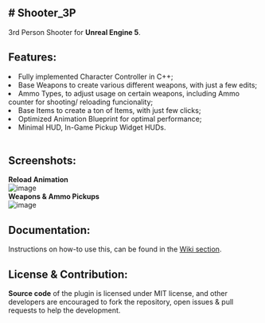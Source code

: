 <h2># Shooter_3P</h2>
 3rd Person Shooter for <b>Unreal Engine 5</b>. 
 
 <h2>Features: </h2>
<li> Fully implemented Character Controller in C++;  </li>
<li>Base Weapons to create various different weapons, with just a few edits; </li>
<li>Ammo Types, to adjust usage on certain weapons, including Ammo counter for shooting/ reloading funcionality; </li>
<li>Base Items to create a ton of Items, with just few clicks;  </li>
<li>Optimized Animation Blueprint for optimal performance; </li>
<li>Minimal HUD, In-Game Pickup Widget HUDs. </li>

<br>
<h2>Screenshots: </h2>

<b>Reload Animation</b><br>
 ![image](https://user-images.githubusercontent.com/20015201/163691655-90e8b665-362e-447d-813b-5551999b2af4.png)<br>
<b>Weapons & Ammo Pickups</b><br>
 ![image](https://user-images.githubusercontent.com/20015201/163691846-ee180613-5a1c-4dfc-b153-0651d8e57266.png)<br>


<h2>Documentation: </h2>
Instructions on how-to use this, can be found in the <a href="https://github.com/CheapWebdesign/Shooter_3P/wiki">Wiki section</a>.

<h2>License & Contribution: </h2>
<b>Source code</b> of the plugin is licensed under MIT license, and other developers are encouraged to fork the repository, open issues & pull requests to help the development.
